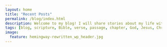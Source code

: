 ```yaml
---
layout: home
title: "Recent Posts"
permalink: /blog/index.html
description: Welcome to my blog! I will share stories about my life with the LORD and programming.
tags: [blog, scripture, Bible, verse, passage, chapter, God, Jesus, Christ, Holy, Spirit, trinity, grace, sovereign, election, Baptist, Evangelical, Christian, commentary, analysis, worldview, world-view, "world view", idea, thought, announcements, programming, coding, hacking, linux, unix, gnu, computer, hardware, software]
image:
  feature: hemingway-rewritten_wp_header.jpg
---
```

